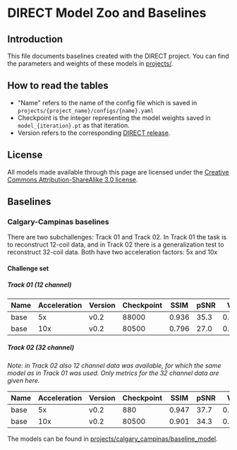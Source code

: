 # DIRECT Model Zoo and Baselines

## Introduction
This file documents baselines created with the DIRECT project. You can find the parameters and weights of these models
in [projects/](projects/).

## How to read the tables
* "Name" refers to the name of the config file which is saved in `projects/{project_name}/configs/{name}.yaml`
* Checkpoint is the integer representing the model weights saved in `model_{iteration}.pt` as that iteration.
* Version refers to the corresponding [DIRECT release](https://github.com/directgroup/direct/releases).

## License
All models made available through this page are licensed under the
[Creative Commons Attribution-ShareAlike 3.0 license](https://creativecommons.org/licenses/by-sa/3.0/).

## Baselines
### Calgary-Campinas baselines
There are two subchallenges: Track 01 and Track 02. In Track 01 the task is to reconstruct 12-coil data, and in Track 02
there is a generalization test to reconstruct 32-coil data. Both have two acceleration factors: 5x and 10x

#### Challenge set

##### Track 01 (12 channel)
| Name | Acceleration | Version | Checkpoint | SSIM  | pSNR | VIF   |
|------|--------------|---------|------------|-------|------|-------|
| base | 5x           | v0.2    | 88000      | 0.936 | 35.3 | 0.960 |
| base | 10x          | v0.2    | 80500      | 0.796 | 27.0 | 0.720 |


##### Track 02 (32 channel)
*Note: in Track 02 also 12 channel data was available, for which the same model as in Track 01 was used. Only metrics
for the 32 channel data are given here.*

| Name | Acceleration | Version | Checkpoint | SSIM  | pSNR | VIF   |
|------|--------------|---------|------------|-------|------|-------|
| base | 5x           | v0.2    | 880        | 0.947 | 37.7 | 0.992 |
| base | 10x          | v0.2    | 80500      | 0.901 | 34.3 | 0.945 |

The models can be found in [projects/calgary_campinas/baseline_model]([projects/calgary_campinas/baseline_model]).

